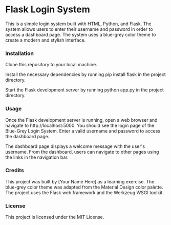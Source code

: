 # Flask Login System
This is a simple login system built with HTML, Python, and Flask. The system allows users to enter their username and password in order to access a dashboard page. The system uses a blue-grey color theme to create a modern and stylish interface.

### Installation
Clone this repository to your local machine.

Install the necessary dependencies by running pip install flask in the project directory.

Start the Flask development server by running python app.py in the project directory.


### Usage
Once the Flask development server is running, open a web browser and navigate to http://localhost:5000. You should see the login page of the Blue-Grey Login System. Enter a valid username and password to access the dashboard page.

The dashboard page displays a welcome message with the user's username. From the dashboard, users can navigate to other pages using the links in the navigation bar.

### Credits
This project was built by [Your Name Here] as a learning exercise. The blue-grey color theme was adapted from the Material Design color palette. The project uses the Flask web framework and the Werkzeug WSGI toolkit.

### License
This project is licensed under the MIT License.
